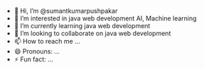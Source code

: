- 👋 Hi, I’m @sumantkumarpushpakar
- 👀 I’m interested in java web development AI, Machine learning 
- 🌱 I’m currently learning java web development
- 💞️ I’m looking to collaborate on java web development
- 📫 How to reach me ...
- 😄 Pronouns: ...
- ⚡ Fun fact: ...

<!---
sumantkumarpushpakar/sumantkumarpushpakar is a ✨ special ✨ repository because its `README.md` (this file) appears on your GitHub profile.
You can click the Preview link to take a look at your changes.
--->
